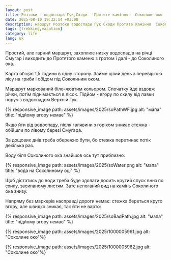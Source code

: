 ```yaml
---
layout: post
title: Розтоки - водоспади Гук,Сходи - Протяте каміння - Соколине око
date: 2025-08-10 19:32:14 +03:00
description: маршрут Розтоки водоспади Гук Сходи Протяте каміння  Соколине око Карпати
tags: [trekking,vacation]
category: life
lang: uk
---
```


Простий, але гарний маршрут, захоплює низку водоспадів на річці Смугар і виходить до Протятого каменю з гротом і далі - до Соколиного ока.

Карта обіцяє 1,5 години в одну сторону.
Займе цілий день з перевіркою лісу на гриби і обідом під Соколиним оком.

Маршрут маркований біло-жовтим кольором. 
Спочатку йде вздовж річки, потім піднімається в лісок.
Підйом - вгору по схилу від лавки поруч з водоспадом Верхній Гук.

{% responsive_image path: assets/images/2025/soPathWF.jpg alt: "мапа" title: "підйому вгору немає" %}

Якщо йти від водоспаду, після галявини з горіхом зникає стежка - обійшли по лівому березі Смугара.

За дощових днів треба обережно бути, бо стежка перетинає потік декілька раз.

Воду біля Соколиного ока знайшов ось тут приблизно:

{% responsive_image path: assets/images/2025/soWater.png alt: "мапа" title: "вода на Соколиному оці" %}

Щоб дістатись до води треба буде здолати досить крутий спуск вниз по схилу, засипаному листям.
Зате непоганий вид на камінь Соколиного ока знизу.

Напряму без маркерів насправді дороги немає: стежка береться круто вгору, але швидко зникає, так йти не варто:

{% responsive_image path: assets/images/2025/soBadPath.jpg alt: "мапа" title: "підйому вгору немає" %}

{% responsive_image path: assets/images/2025/1000005961.jpg alt: "Соколине око"%}

{% responsive_image path: assets/images/2025/1000005962.jpg alt: "Соколине око"%}
